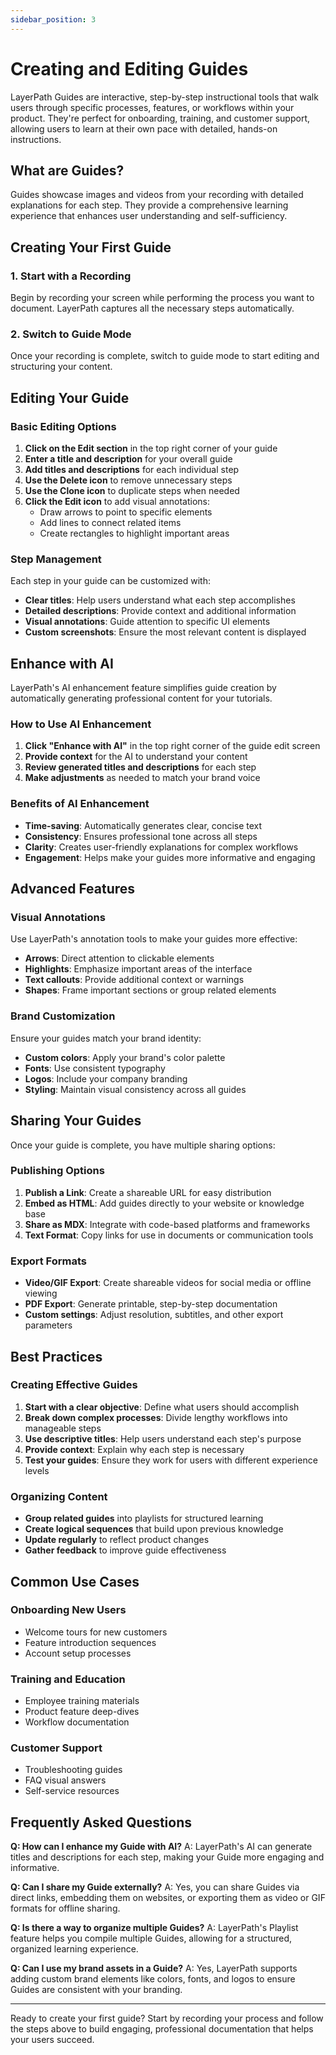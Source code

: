 ```yaml
---
sidebar_position: 3
---
```


# Creating and Editing Guides

LayerPath Guides are interactive, step-by-step instructional tools that walk users through specific processes, features, or workflows within your product. They're perfect for onboarding, training, and customer support, allowing users to learn at their own pace with detailed, hands-on instructions.

## What are Guides?

Guides showcase images and videos from your recording with detailed explanations for each step. They provide a comprehensive learning experience that enhances user understanding and self-sufficiency.

## Creating Your First Guide

### 1. Start with a Recording

Begin by recording your screen while performing the process you want to document. LayerPath captures all the necessary steps automatically.

### 2. Switch to Guide Mode

Once your recording is complete, switch to guide mode to start editing and structuring your content.

## Editing Your Guide

### Basic Editing Options

1. **Click on the Edit section** in the top right corner of your guide
2. **Enter a title and description** for your overall guide
3. **Add titles and descriptions** for each individual step
4. **Use the Delete icon** to remove unnecessary steps
5. **Use the Clone icon** to duplicate steps when needed
6. **Click the Edit icon** to add visual annotations:
   - Draw arrows to point to specific elements
   - Add lines to connect related items
   - Create rectangles to highlight important areas

### Step Management

Each step in your guide can be customized with:

- **Clear titles**: Help users understand what each step accomplishes
- **Detailed descriptions**: Provide context and additional information
- **Visual annotations**: Guide attention to specific UI elements
- **Custom screenshots**: Ensure the most relevant content is displayed

## Enhance with AI

LayerPath's AI enhancement feature simplifies guide creation by automatically generating professional content for your tutorials.

### How to Use AI Enhancement

1. **Click "Enhance with AI"** in the top right corner of the guide edit screen
2. **Provide context** for the AI to understand your content
3. **Review generated titles and descriptions** for each step
4. **Make adjustments** as needed to match your brand voice

### Benefits of AI Enhancement

- **Time-saving**: Automatically generates clear, concise text
- **Consistency**: Ensures professional tone across all steps
- **Clarity**: Creates user-friendly explanations for complex workflows
- **Engagement**: Helps make your guides more informative and engaging

## Advanced Features

### Visual Annotations

Use LayerPath's annotation tools to make your guides more effective:

- **Arrows**: Direct attention to clickable elements
- **Highlights**: Emphasize important areas of the interface
- **Text callouts**: Provide additional context or warnings
- **Shapes**: Frame important sections or group related elements

### Brand Customization

Ensure your guides match your brand identity:

- **Custom colors**: Apply your brand's color palette
- **Fonts**: Use consistent typography
- **Logos**: Include your company branding
- **Styling**: Maintain visual consistency across all guides

## Sharing Your Guides

Once your guide is complete, you have multiple sharing options:

### Publishing Options

1. **Publish a Link**: Create a shareable URL for easy distribution
2. **Embed as HTML**: Add guides directly to your website or knowledge base
3. **Share as MDX**: Integrate with code-based platforms and frameworks
4. **Text Format**: Copy links for use in documents or communication tools

### Export Formats

- **Video/GIF Export**: Create shareable videos for social media or offline viewing
- **PDF Export**: Generate printable, step-by-step documentation
- **Custom settings**: Adjust resolution, subtitles, and other export parameters

## Best Practices

### Creating Effective Guides

1. **Start with a clear objective**: Define what users should accomplish
2. **Break down complex processes**: Divide lengthy workflows into manageable steps
3. **Use descriptive titles**: Help users understand each step's purpose
4. **Provide context**: Explain why each step is necessary
5. **Test your guides**: Ensure they work for users with different experience levels

### Organizing Content

- **Group related guides** into playlists for structured learning
- **Create logical sequences** that build upon previous knowledge
- **Update regularly** to reflect product changes
- **Gather feedback** to improve guide effectiveness

## Common Use Cases

### Onboarding New Users

- Welcome tours for new customers
- Feature introduction sequences
- Account setup processes

### Training and Education

- Employee training materials
- Product feature deep-dives
- Workflow documentation

### Customer Support

- Troubleshooting guides
- FAQ visual answers
- Self-service resources

## Frequently Asked Questions

**Q: How can I enhance my Guide with AI?**
A: LayerPath's AI can generate titles and descriptions for each step, making your Guide more engaging and informative.

**Q: Can I share my Guide externally?**
A: Yes, you can share Guides via direct links, embedding them on websites, or exporting them as video or GIF formats for offline sharing.

**Q: Is there a way to organize multiple Guides?**
A: LayerPath's Playlist feature helps you compile multiple Guides, allowing for a structured, organized learning experience.

**Q: Can I use my brand assets in a Guide?**
A: Yes, LayerPath supports adding custom brand elements like colors, fonts, and logos to ensure Guides are consistent with your branding.

---

Ready to create your first guide? Start by recording your process and follow the steps above to build engaging, professional documentation that helps your users succeed.
